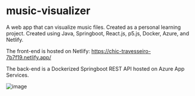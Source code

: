 # music-visualizer

A web app that can visualize music files. Created as a personal learning project. Created using Java, Springboot, React.js, p5.js, Docker, Azure, and Netlify.

The front-end is hosted on Netlify: https://chic-travesseiro-7b7f19.netlify.app/

The back-end is a Dockerized Springboot REST API hosted on Azure App Services. 

![image](https://user-images.githubusercontent.com/87666671/210891764-8083fbc7-1401-4ac3-a454-c9dcc7f11da9.png)
